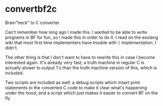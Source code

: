 # convertbf2c
Brain"heck" to C converter

Can't remember how long ago I made this. I wanted to be able to write programs in BF for fun, so I made this in order to do it. I read on the esolang wiki that most first time implementers have trouble with `[` implementation. I didn't.

The other thing is that I don't want to have to rewrite this in case I become interested again. It's already very fast; a truth machine in regular C is actually slower to output 1's than the truth machine version of this, which is included.

Two scripts are included as well: a debug scripts which insert print statements to the converted C code to make it clear what's happening under the hood, and a script which just makes it easier to convert BF on the fly

